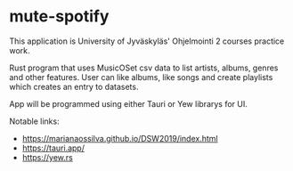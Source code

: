 # mute-spotify

This application is University of Jyväskyläs' Ohjelmointi 2 courses practice work.

Rust program that uses MusicOSet csv data to list artists, albums, genres and other features.
User can like albums, like songs and create playlists which creates an entry to datasets.

App will be programmed using either Tauri or Yew librarys for UI.

Notable links:
- https://marianaossilva.github.io/DSW2019/index.html
- https://tauri.app/
- https://yew.rs
